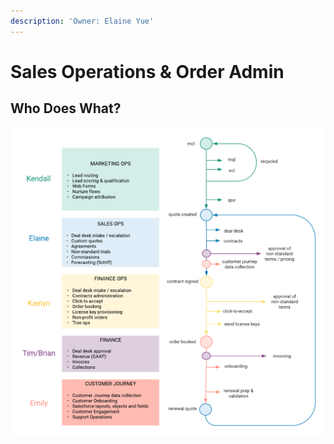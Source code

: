 ```yaml
---
description: 'Owner: Elaine Yue'
---
```


# Sales Operations & Order Admin

## Who Does What?
![](../../.gitbook/assets/ops_ownership.png)
